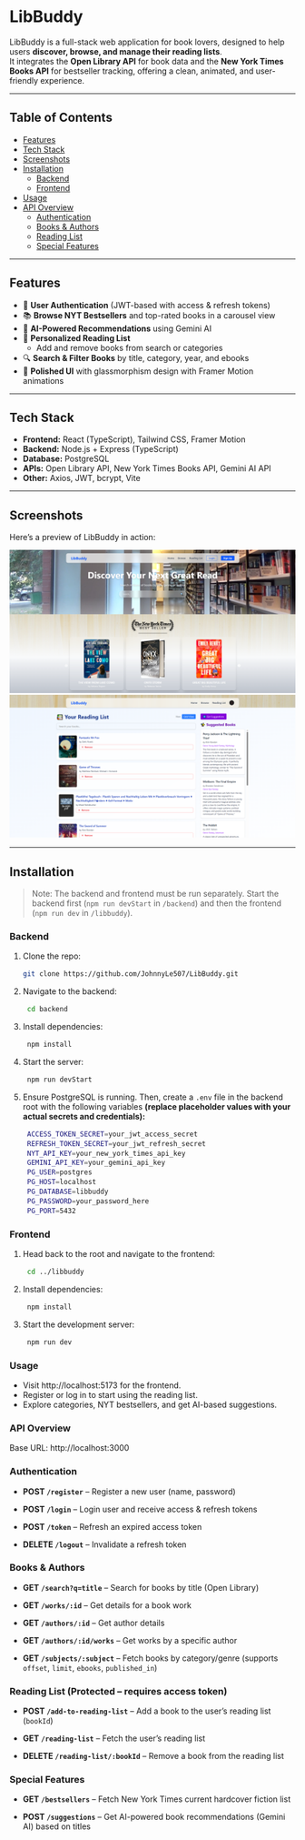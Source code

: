 # LibBuddy

LibBuddy is a full-stack web application for book lovers, designed to help users **discover, browse, and manage their reading lists**.  
It integrates the **Open Library API** for book data and the **New York Times Books API** for bestseller tracking, offering a clean, animated, and user-friendly experience.

---

## Table of Contents
- [Features](#features)
- [Tech Stack](#tech-stack)
- [Screenshots](#screenshots)
- [Installation](#installation)
  - [Backend](#backend)
  - [Frontend](#frontend)
- [Usage](#usage)
- [API Overview](#api-overview)
  - [Authentication](#authentication)
  - [Books & Authors](#books--authors)
  - [Reading List](#reading-list-protected--requires-access-token)
  - [Special Features](#special-features)

---

## Features

- 🔐 **User Authentication** (JWT-based with access & refresh tokens)
- 📚 **Browse NYT Bestsellers** and top-rated books in a carousel view
- 🎯 **AI-Powered Recommendations** using Gemini AI
- 📝 **Personalized Reading List**  
  - Add and remove books from search or categories  
- 🔍 **Search & Filter Books** by title, category, year, and ebooks
- 🎨 **Polished UI** with glassmorphism design with Framer Motion animations

---

## Tech Stack
- **Frontend:** React (TypeScript), Tailwind CSS, Framer Motion  
- **Backend:** Node.js + Express (TypeScript)  
- **Database:** PostgreSQL  
- **APIs:** Open Library API, New York Times Books API, Gemini AI API   
- **Other:** Axios, JWT, bcrypt, Vite

---

## Screenshots

Here’s a preview of LibBuddy in action:

![Home Page](./screenshots/libbuddy_home.png)  
![Reading List](./screenshots/libbuddy_readinglist.png)

---

## Installation
> Note: The backend and frontend must be run separately. Start the backend first (`npm run devStart` in `/backend`) and then the frontend (`npm run dev` in `/libbuddy`).
### Backend
1. Clone the repo:
   ```bash
   git clone https://github.com/JohnnyLe507/LibBuddy.git
   ```
2. Navigate to the backend:
   ```bash
    cd backend
    ```
3. Install dependencies:
   ```bash
    npm install
    ```
4. Start the server:
   ```bash
    npm run devStart
    ```
5. Ensure PostgreSQL is running. Then, create a `.env` file in the backend root with the following variables **(replace placeholder values with your actual secrets and credentials):**
   ```bash
    ACCESS_TOKEN_SECRET=your_jwt_access_secret
    REFRESH_TOKEN_SECRET=your_jwt_refresh_secret
    NYT_API_KEY=your_new_york_times_api_key
    GEMINI_API_KEY=your_gemini_api_key
    PG_USER=postgres
    PG_HOST=localhost
    PG_DATABASE=libbuddy
    PG_PASSWORD=your_password_here
    PG_PORT=5432
    ```
### Frontend
1. Head back to the root and navigate to the frontend:
   ```bash
    cd ../libbuddy
    ```
2. Install dependencies:
   ```bash
    npm install
    ```
3. Start the development server:
   ```bash
    npm run dev
    ```
### Usage
- Visit http://localhost:5173 for the frontend.
- Register or log in to start using the reading list.
- Explore categories, NYT bestsellers, and get AI-based suggestions.

### API Overview
Base URL: http://localhost:3000

### Authentication
- **POST `/register`** – Register a new user (name, password)

- **POST `/login`** – Login user and receive access & refresh tokens

- **POST `/token`** – Refresh an expired access token

- **DELETE `/logout`** – Invalidate a refresh token

### Books & Authors
- **GET `/search?q=title`** – Search for books by title (Open Library)

- **GET `/works/:id`** – Get details for a book work

- **GET `/authors/:id`** – Get author details

- **GET `/authors/:id/works`** – Get works by a specific author

- **GET `/subjects/:subject`** – Fetch books by category/genre (supports `offset`, `limit`, `ebooks`, `published_in`)

### Reading List (Protected – requires access token)
- **POST `/add-to-reading-list`** – Add a book to the user’s reading list (`bookId`)

- **GET `/reading-list`** – Fetch the user’s reading list

- **DELETE `/reading-list/:bookId`** – Remove a book from the reading list

### Special Features
- **GET `/bestsellers`** – Fetch New York Times current hardcover fiction list

- **POST `/suggestions`** – Get AI-powered book recommendations (Gemini AI) based on titles